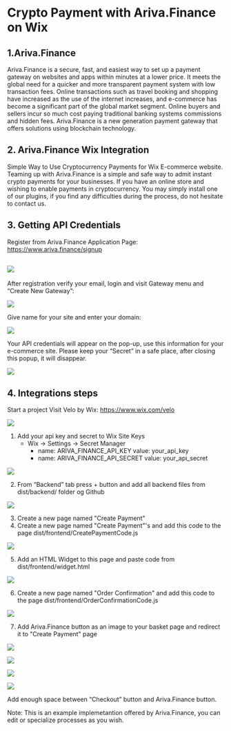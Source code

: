 # Crypto Payment with Ariva.Finance on Wix

## 1.Ariva.Finance

Ariva.Finance is a secure, fast, and easiest way to set up a payment gateway on websites and apps within minutes at a lower price. It meets the global need for a quicker and more transparent payment system with low transaction fees. Online transactions such as travel booking and shopping have increased as the use of the internet increases, and e-commerce has become a significant part of the global market segment. Online buyers and sellers incur so much cost paying traditional banking systems commissions and hidden fees. Ariva.Finance is a new generation payment gateway that offers solutions using blockchain technology.

## 2. Ariva.Finance Wix Integration

Simple Way to Use Cryptocurrency Payments for Wix E-commerce website. Teaming up with Ariva.Finance is a simple and safe way to admit instant crypto payments for your businesses. If you have an online store and wishing to enable payments in cryptocurrency. You may simply install one of our plugins, if you find any difficulties during the process, do not hesitate to contact us.

## 3. Getting API Credentials

Register from Ariva.Finance Application Page: <https://www.ariva.finance/signup>

## ![](images/Aspose.Words.2f7af80d-6ceb-459b-9c4f-66248c189d95.001.png)

After registration verify your email, login and visit Gateway menu and “Create New Gateway”:

![](images/Aspose.Words.2f7af80d-6ceb-459b-9c4f-66248c189d95.002.png)

Give name for your site and enter your domain:

![](images/Aspose.Words.2f7af80d-6ceb-459b-9c4f-66248c189d95.003.png)

Your API credentials will appear on the pop-up, use this information for your e-commerce site. Please keep your “Secret” in a safe place, after closing this popup, it will disappear.

![](images/Aspose.Words.2f7af80d-6ceb-459b-9c4f-66248c189d95.004.png)

## 4. Integrations steps

Start a project Visit Velo by Wix: <https://www.wix.com/velo>

![](images/Aspose.Words.2f7af80d-6ceb-459b-9c4f-66248c189d95.005.png)

1. Add your api key and secret to Wix Site Keys
   - Wix -> Settings -> Secret Manager
     - name: ARIVA_FINANCE_API_KEY value: your_api_key
     - name: ARIVA_FINANCE_API_SECRET value: your_api_secret

![](images/Aspose.Words.2f7af80d-6ceb-459b-9c4f-66248c189d95.006.png)

2. From “Backend” tab press + button and add all backend files from dist/backend/ folder og Github

![](images/Aspose.Words.2f7af80d-6ceb-459b-9c4f-66248c189d95.007.png)

3. Create a new page named "Create Payment"
4. Create a new page named "Create Payment"'s and add this code to the page dist/frontend/CreatePaymentCode.js

![](images/Aspose.Words.2f7af80d-6ceb-459b-9c4f-66248c189d95.008.png)

5. Add an HTML Widget to this page and paste code from dist/frontend/widget.html

![](images/Aspose.Words.2f7af80d-6ceb-459b-9c4f-66248c189d95.009.png)

6. Create a new page named "Order Confirmation" and add this code to the page dist/frontend/OrderConfirmationCode.js

![](images/Aspose.Words.2f7af80d-6ceb-459b-9c4f-66248c189d95.010.png)

7. Add Ariva.Finance button as an image to your basket page and redirect it to "Create Payment" page

![](images/Aspose.Words.2f7af80d-6ceb-459b-9c4f-66248c189d95.011.png)

![](images/Aspose.Words.2f7af80d-6ceb-459b-9c4f-66248c189d95.012.png)

![](images/Aspose.Words.2f7af80d-6ceb-459b-9c4f-66248c189d95.013.png)

![](images/Aspose.Words.2f7af80d-6ceb-459b-9c4f-66248c189d95.014.png)

Add enough space between “Checkout” button and Ariva.Finance button.

Note: This is an example implemetantion offered by Ariva.Finance, you can edit or specialize processes as you wish.